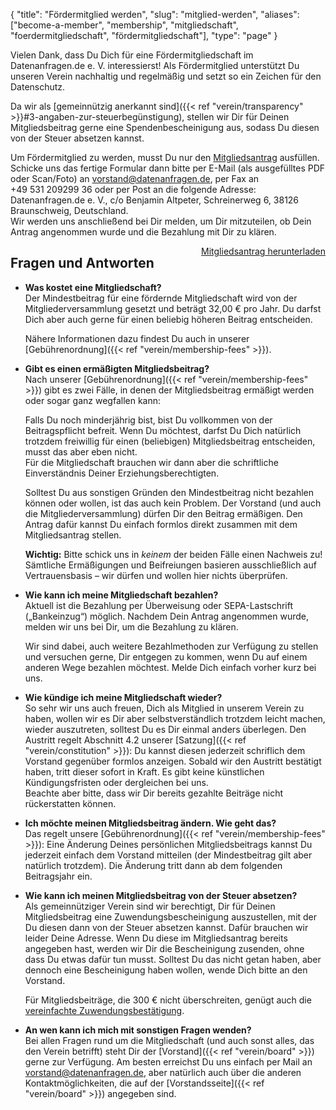 {
    "title": "Fördermitglied werden",
    "slug": "mitglied-werden",
    "aliases": ["become-a-member", "membership", "mitgliedschaft", "foerdermitgliedschaft", "fördermitgliedschaft"],
    "type": "page"
}

<!-- TODO: It would (obviously) be great if this wasn't just a big wall of text. I am *very* open to suggestions. -->

Vielen Dank, dass Du Dich für eine Fördermitgliedschaft im Datenanfragen.de e.&nbsp;V. interessierst! Als Fördermitglied unterstützt Du unseren Verein nachhaltig und regelmäßig und setzt so ein Zeichen für den Datenschutz.

Da wir als [gemeinnützig anerkannt sind]({{< ref "verein/transparency" >}}#3-angaben-zur-steuerbegünstigung), stellen wir Dir für Deinen Mitgliedsbeitrag gerne eine Spendenbescheinigung aus, sodass Du diesen von der Steuer absetzen kannst.

Um Fördermitglied zu werden, musst Du nur den [Mitgliedsantrag](https://static.dacdn.de/docs/mitgliedsantrag.pdf) ausfüllen. Schicke uns das fertige Formular dann bitte per E-Mail (als ausgefülltes PDF oder Scan/Foto) an [vorstand@datenanfragen.de](mailto:vorstand@datenanfragen.de), per Fax an +49&nbsp;531&nbsp;209299&nbsp;36 oder per Post an die folgende Adresse: Datenanfragen.de e.&nbsp;V., c/o Benjamin Altpeter, Schreinerweg 6, 38126 Braunschweig, Deutschland.  
Wir werden uns anschließend bei Dir melden, um Dir mitzuteilen, ob Dein Antrag angenommen wurde und die Bezahlung mit Dir zu klären.

<a href="https://static.dacdn.de/docs/mitgliedsantrag.pdf" class="button button-primary icon icon-download" style="float: right;">Mitgliedsantrag herunterladen</a>
<div class="clearfix"></div>

## Fragen und Antworten

* **Was kostet eine Mitgliedschaft?**  
    Der Mindestbeitrag für eine fördernde Mitgliedschaft wird von der Mitgliederversammlung gesetzt und beträgt 32,00&nbsp;€ pro Jahr. Du darfst Dich aber auch gerne für einen beliebig höheren Beitrag entscheiden.

    Nähere Informationen dazu findest Du auch in unserer [Gebührenordnung]({{< ref "verein/membership-fees" >}}).

* **Gibt es einen ermäßigten Mitgliedsbeitrag?**  
    Nach unserer [Gebührenordnung]({{< ref "verein/membership-fees" >}}) gibt es zwei Fälle, in denen der Mitgliedsbeitrag ermäßigt werden oder sogar ganz wegfallen kann:

    Falls Du noch minderjährig bist, bist Du vollkommen von der Beitragspflicht befreit. Wenn Du möchtest, darfst Du Dich natürlich trotzdem freiwillig für einen (beliebigen) Mitgliedsbeitrag entscheiden, musst das aber eben nicht.  
    Für die Mitgliedschaft brauchen wir dann aber die schriftliche Einverständnis Deiner Erziehungsberechtigten.

    Solltest Du aus sonstigen Gründen den Mindestbeitrag nicht bezahlen können oder wollen, ist das auch kein Problem. Der Vorstand (und auch die Mitgliederversammlung) dürfen Dir den Beitrag ermäßigen. Den Antrag dafür kannst Du einfach formlos direkt zusammen mit dem Mitgliedsantrag stellen.

    **Wichtig:** Bitte schick uns in *keinem* der beiden Fälle einen Nachweis zu! Sämtliche Ermäßigungen und Beifreiungen basieren ausschließlich auf Vertrauensbasis – wir dürfen und wollen hier nichts überprüfen.

* **Wie kann ich meine Mitgliedschaft bezahlen?**  
    Aktuell ist die Bezahlung per Überweisung oder SEPA-Lastschrift („Bankeinzug“) möglich. Nachdem Dein Antrag angenommen wurde, melden wir uns bei Dir, um die Bezahlung zu klären.

    Wir sind dabei, auch weitere Bezahlmethoden zur Verfügung zu stellen und versuchen gerne, Dir entgegen zu kommen, wenn Du auf einem anderen Wege bezahlen möchtest. Melde Dich einfach vorher kurz bei uns.

* **Wie kündige ich meine Mitgliedschaft wieder?**  
    So sehr wir uns auch freuen, Dich als Mitglied in unserem Verein zu haben, wollen wir es Dir aber selbstverständlich trotzdem leicht machen, wieder auszutreten, solltest Du es Dir einmal anders überlegen. Den Austritt regelt Abschnitt 4.2 unserer [Satzung]({{< ref "verein/constitution" >}}): Du kannst diesen jederzeit schriflich dem Vorstand gegenüber formlos anzeigen. Sobald wir den Austritt bestätigt haben, tritt dieser sofort in Kraft. Es gibt keine künstlichen Kündigungsfristen oder dergleichen bei uns.  
    Beachte aber bitte, dass wir Dir bereits gezahlte Beiträge nicht rückerstatten können.

* **Ich möchte meinen Mitgliedsbeitrag ändern. Wie geht das?**  
    Das regelt unsere [Gebührenordnung]({{< ref "verein/membership-fees" >}}): Eine Änderung Deines persönlichen Mitgliedsbeitrags kannst Du jederzeit einfach dem Vorstand mitteilen (der Mindestbeitrag gilt aber natürlich trotzdem). Die Änderung tritt dann ab dem folgenden Beitragsjahr ein.

* **Wie kann ich meinen Mitgliedsbeitrag von der Steuer absetzen?**  
    Als gemeinnütziger Verein sind wir berechtigt, Dir für Deinen Mitgliedsbeitrag eine Zuwendungsbescheinigung auszustellen, mit der Du diesen dann von der Steuer absetzen kannst. Dafür brauchen wir leider Deine Adresse. Wenn Du diese im Mitgliedsantrag bereits angegeben hast, werden wir Dir die Bescheinigung zusenden, ohne dass Du etwas dafür tun musst. Solltest Du das nicht getan haben, aber dennoch eine Bescheinigung haben wollen, wende Dich bitte an den Vorstand.

    Für Mitgliedsbeiträge, die 300&nbsp;€ nicht überschreiten, genügt auch die [vereinfachte Zuwendungsbestätigung](https://static.dacdn.de/docs/vereinfachte-zuwendungsbestaetigung.pdf).

* **An wen kann ich mich mit sonstigen Fragen wenden?**  
    Bei allen Fragen rund um die Mitgliedschaft (und auch sonst alles, das den Verein betrifft) steht Dir der [Vorstand]({{< ref "verein/board" >}}) gerne zur Verfügung. Am besten erreichst Du uns einfach per Mail an [vorstand@datenanfragen.de](mailto:vorstand@datenanfragen.de), aber natürlich auch über die anderen Kontaktmöglichkeiten, die auf der [Vorstandsseite]({{< ref "verein/board" >}}) angegeben sind.
